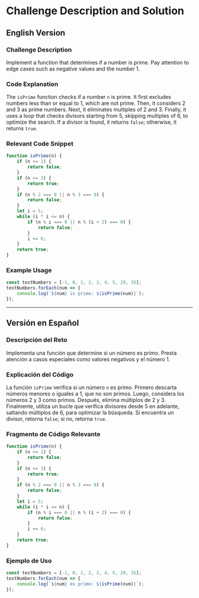 # Challenge Description and Solution

## English Version

### Challenge Description
Implement a function that determines if a number is prime. Pay attention to edge cases such as negative values and the number 1.

### Code Explanation
The `isPrime` function checks if a number `n` is prime. It first excludes numbers less than or equal to 1, which are not prime. Then, it considers 2 and 3 as prime numbers. Next, it eliminates multiples of 2 and 3. Finally, it uses a loop that checks divisors starting from 5, skipping multiples of 6, to optimize the search. If a divisor is found, it returns `false`; otherwise, it returns `true`.

### Relevant Code Snippet

```javascript
function isPrime(n) {
    if (n <= 1) {
        return false;
    }
    if (n <= 3) {
        return true;
    }
    if (n % 2 === 0 || n % 3 === 0) {
        return false;
    }
    let i = 5;
    while (i * i <= n) {
        if (n % i === 0 || n % (i + 2) === 0) {
            return false;
        }
        i += 6;
    }
    return true;
}
```

### Example Usage

```javascript
const testNumbers = [-1, 0, 1, 2, 3, 4, 5, 29, 35];
testNumbers.forEach(num => {
    console.log(`${num} is prime: ${isPrime(num)}`);
});
```

---

## Versión en Español

### Descripción del Reto
Implementa una función que determine si un número es primo. Presta atención a casos especiales como valores negativos y el número 1.

### Explicación del Código
La función `isPrime` verifica si un número `n` es primo. Primero descarta números menores o iguales a 1, que no son primos. Luego, considera los números 2 y 3 como primos. Después, elimina múltiplos de 2 y 3. Finalmente, utiliza un bucle que verifica divisores desde 5 en adelante, saltando múltiplos de 6, para optimizar la búsqueda. Si encuentra un divisor, retorna `false`; si no, retorna `true`.

### Fragmento de Código Relevante

```javascript
function isPrime(n) {
    if (n <= 1) {
        return false;
    }
    if (n <= 3) {
        return true;
    }
    if (n % 2 === 0 || n % 3 === 0) {
        return false;
    }
    let i = 5;
    while (i * i <= n) {
        if (n % i === 0 || n % (i + 2) === 0) {
            return false;
        }
        i += 6;
    }
    return true;
}
```

### Ejemplo de Uso

```javascript
const testNumbers = [-1, 0, 1, 2, 3, 4, 5, 29, 35];
testNumbers.forEach(num => {
    console.log(`${num} es primo: ${isPrime(num)}`);
});
